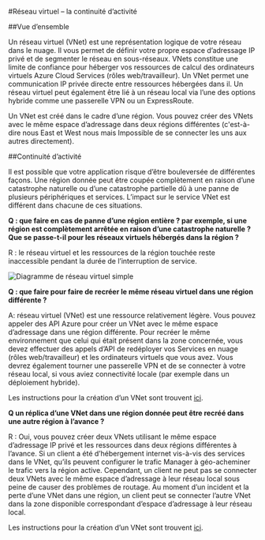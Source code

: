 <properties
    pageTitle="Que faire en cas d’une interruption de service Azure impact sur les réseaux virtuels Azure | Microsoft Azure"
    description="Apprenez quoi faire en cas d’une interruption de service Azure impact sur les réseaux virtuels Azure."
    services="virtual-network"
    documentationCenter=""
    authors="NarayanAnnamalai"
    manager="jefco"
    editor=""/>

<tags
    ms.service="virtual-network"
    ms.workload="virtual-network"
    ms.tgt_pltfrm="na"
    ms.devlang="na"
    ms.topic="article"
    ms.date="05/16/2016"
    ms.author="narayan;aglick"/>

#<a name="virtual-network--business-continuity"></a>Réseau virtuel – la continuité d’activité

##<a name="overview"></a>Vue d’ensemble

Un réseau virtuel (VNet) est une représentation logique de votre réseau dans le nuage. Il vous permet de définir votre propre espace d’adressage IP privé et de segmenter le réseau en sous-réseaux. VNets constitue une limite de confiance pour héberger vos ressources de calcul des ordinateurs virtuels Azure Cloud Services (rôles web/travailleur). Un VNet permet une communication IP privée directe entre ressources hébergées dans il. Un réseau virtuel peut également être lié à un réseau local via l’une des options hybride comme une passerelle VPN ou un ExpressRoute.
 
Un VNet est créé dans le cadre d’une région. Vous pouvez créer des VNets avec le même espace d’adressage dans deux régions différentes (c'est-à-dire nous East et West nous mais Impossible de se connecter les uns aux autres directement). 

##<a name="business-continuity"></a>Continuité d’activité

Il est possible que votre application risque d’être bouleversée de différentes façons. Une région donnée peut être coupée complètement en raison d’une catastrophe naturelle ou d’une catastrophe partielle dû à une panne de plusieurs périphériques et services. L’impact sur le service VNet est différent dans chacune de ces situations.

**Q : que faire en cas de panne d’une région entière ? par exemple, si une région est complètement arrêtée en raison d’une catastrophe naturelle ? Que se passe-t-il pour les réseaux virtuels hébergés dans la région ?**

R : le réseau virtuel et les ressources de la région touchée reste inaccessible pendant la durée de l’interruption de service.

![Diagramme de réseau virtuel simple](./media/virtual-network-disaster-recovery-guidance/vnet.png)

**Q : que faire pour faire de recréer le même réseau virtuel dans une région différente ?**

A: réseau virtuel (VNet) est une ressource relativement légère. Vous pouvez appeler des API Azure pour créer un VNet avec le même espace d’adressage dans une région différente. Pour recréer le même environnement que celui qui était présent dans la zone concernée, vous devez effectuer des appels d’API de redéployer vos Services en nuage (rôles web/travailleur) et les ordinateurs virtuels que vous avez. Vous devrez également tourner une passerelle VPN et de se connecter à votre réseau local, si vous aviez connectivité locale (par exemple dans un déploiement hybride).

Les instructions pour la création d’un VNet sont trouvent [ici](./virtual-networks-create-vnet-arm-pportal.md). 

**Q un réplica d’une VNet dans une région donnée peut être recréé dans une autre région à l’avance ?**

R : Oui, vous pouvez créer deux VNets utilisant le même espace d’adressage IP privé et les ressources dans deux régions différentes à l’avance. Si un client a été d’hébergement internet vis-à-vis des services dans le VNet, qu’ils peuvent configurer le trafic Manager à géo-acheminer le trafic vers la région active. Cependant, un client ne peut pas se connecter deux VNets avec le même espace d’adressage à leur réseau local sous peine de causer des problèmes de routage. Au moment d’un incident et la perte d’une VNet dans une région, un client peut se connecter l’autre VNet dans la zone disponible correspondant d’espace d’adressage à leur réseau local.

Les instructions pour la création d’un VNet sont trouvent [ici](./virtual-networks-create-vnet-arm-pportal.md).
